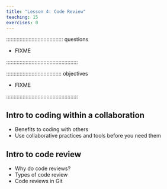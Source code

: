 ```yaml
---
title: "Lesson 4: Code Review"
teaching: 15
exercises: 0
---
```


:::::::::::::::::::::::::::::::::::::: questions 

- FIXME

::::::::::::::::::::::::::::::::::::::::::::::::

::::::::::::::::::::::::::::::::::::: objectives

- FIXME

::::::::::::::::::::::::::::::::::::::::::::::::

## Intro to coding within a collaboration

- Benefits to coding with others
- Use collaborative practices and tools before you need them

## Intro to code review

- Why do code reviews?
- Types of code review
- Code reviews in Git
